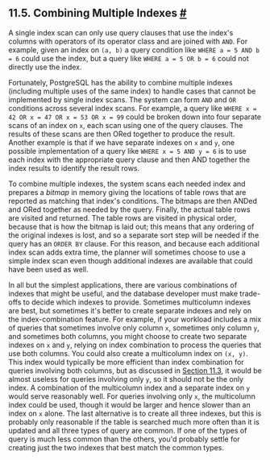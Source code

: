## 11.5. Combining Multiple Indexes [#](#INDEXES-BITMAP-SCANS)

A single index scan can only use query clauses that use the index's columns with operators of its operator class and are joined with `AND`. For example, given an index on `(a, b)` a query condition like `WHERE a = 5 AND b = 6` could use the index, but a query like `WHERE a = 5 OR b = 6` could not directly use the index.

Fortunately, PostgreSQL has the ability to combine multiple indexes (including multiple uses of the same index) to handle cases that cannot be implemented by single index scans. The system can form `AND` and `OR` conditions across several index scans. For example, a query like `WHERE x = 42 OR x = 47 OR x = 53 OR x = 99` could be broken down into four separate scans of an index on `x`, each scan using one of the query clauses. The results of these scans are then ORed together to produce the result. Another example is that if we have separate indexes on `x` and `y`, one possible implementation of a query like `WHERE x = 5 AND y = 6` is to use each index with the appropriate query clause and then AND together the index results to identify the result rows.

To combine multiple indexes, the system scans each needed index and prepares a *bitmap* in memory giving the locations of table rows that are reported as matching that index's conditions. The bitmaps are then ANDed and ORed together as needed by the query. Finally, the actual table rows are visited and returned. The table rows are visited in physical order, because that is how the bitmap is laid out; this means that any ordering of the original indexes is lost, and so a separate sort step will be needed if the query has an `ORDER BY` clause. For this reason, and because each additional index scan adds extra time, the planner will sometimes choose to use a simple index scan even though additional indexes are available that could have been used as well.

In all but the simplest applications, there are various combinations of indexes that might be useful, and the database developer must make trade-offs to decide which indexes to provide. Sometimes multicolumn indexes are best, but sometimes it's better to create separate indexes and rely on the index-combination feature. For example, if your workload includes a mix of queries that sometimes involve only column `x`, sometimes only column `y`, and sometimes both columns, you might choose to create two separate indexes on `x` and `y`, relying on index combination to process the queries that use both columns. You could also create a multicolumn index on `(x, y)`. This index would typically be more efficient than index combination for queries involving both columns, but as discussed in [Section 11.3](indexes-multicolumn.html "11.3. Multicolumn Indexes"), it would be almost useless for queries involving only `y`, so it should not be the only index. A combination of the multicolumn index and a separate index on `y` would serve reasonably well. For queries involving only `x`, the multicolumn index could be used, though it would be larger and hence slower than an index on `x` alone. The last alternative is to create all three indexes, but this is probably only reasonable if the table is searched much more often than it is updated and all three types of query are common. If one of the types of query is much less common than the others, you'd probably settle for creating just the two indexes that best match the common types.